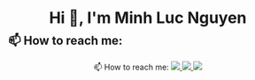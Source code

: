 

  <h1 align="center" style="margin-bottom: -20px;">Hi 👋, I'm Minh Luc Nguyen
  </h1> 
  



## 📫 How to reach me:
<p align="center">
  <span>📫 How to reach me:</span>
  <a href="https://www.facebook.com/MinhLucN/" alt="Facebook">
    <img src="https://img.icons8.com/fluent/48/000000/facebook-new.png" target="_blank" />
  </a> 
  <a href="https://github.com/minhluc073" alt="Github">
    <img src="https://img.icons8.com/fluent/48/000000/github.png"/>
  </a>
  <img src="https://img.icons8.com/color/48/000000/vietnam-circular.png"/>
</p>
